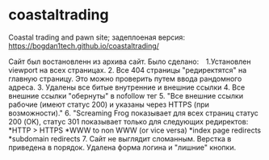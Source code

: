 # coastaltrading
Coastal trading and pawn site; задеплоеная версия: https://bogdan1tech.github.io/coastaltrading/

Сайт был востановленн из архива сайт. Было сделано:⠀
1.Установлен viewport на всеx страницax.
2. Все 404 страницы "редиректятся" на главную страницу. Это можно проверить путем ввода рандомного адреса.
3. Удалены все битые внутренние и внешние ссылки
4. Все внешние ссылки "обернуты" в nofollow тег
5. "Все внешние ссылки рабочие (имеют статус 200) и указаны через HTTPS 
(при возможности)."
6. "Screaming Frog показывает для всех страниц статус 200 (OK),
статус 301 показывает только для следующих редиректов:
    *HTTP > HTTPS
    *WWW to non WWW (or vice versa)
    *index page redirects
    *subdomain redirects
7. Сайт не выглядит сломанным. Верстка в приведена в порядок.
Удалена форма логина и "лишние" кнопки.
